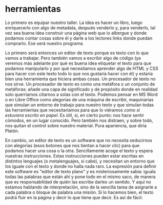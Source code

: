 # herramientas

Lo primero es equipar nuestro taller. La idea es hacer un libro, luego enriquecerlo con algo de metadata, después venderlo y, para venderlo, tal vez sea buena idea construir una página web que lo albergue y donde podamos contar cosas sobre él y darle a los lectores links donde puedan comprarlo. Ese será nuestro programa.

Lo primero será entonces un editor de texto porque es texto con lo que vamos a trabajar. Pero también vamos a escribir algo de código (ya veremos más adelante por qué es buena idea etiquetar el texto para que podamos manipularlo y por qué necesitamos aprender algo de HTML y CSS para hacer con este texto todo lo que nos gustaría hacer con él) y estaría bien una herramienta que hiciera ambas cosas. Un procesador de texto no nos sirve. Un procesador de texto es como una metáfora o un conjunto de metáforas: añade una capa de significado y de propósito donde en realidad solo querríamos citarnos a solas con el texto. Podemos pensar en MS Word o en Libre Office como alegorías de una máquina de escribir, maquinarias que simulan un entorno de trabajo para nuestro texto y que simulan todas las herramientas que necesitaríamos para que lo viéramos *como si estuviera escrito en papel*. Es útil, si, en cierto punto: nos hace sentir cómodos, en un lugar conocido. Pero también nos distraen, y sobre todo, nos quitan el control sobre nuestro material. Pura apariencia, que diría Platón.

En cambio, un editor de texto es un software que no necesita seducirnos con alegorías (esos botones que nos tientan a hacer clic) para que podamos hacer una cosa o la otra. Sencillamente acoge el texto y espera nuestras instrucciones. Estas instrucciones pueden estar escritas en distintos lenguajes (o metalenguajes, si cabe), y necesitan un entorno que los iguale con el texto y donde no halla nada raro. La expresión para definir este software es "editor de texto plano" y es misteriosamente sabia: iguala todas las palabras que están ahí y pone todo en el mismo saco, de manera que es responsabilidad de quién las escribe darles un sentido. Y aquí no estamos hablando de interpretación, sino de la sencilla tarea de asignarle a cada palabra o bloque de palabra una misión. Si lo hacemos bien, el texto podrá fluir en la página y decir lo que tiene que decir. Es así de fácil:
